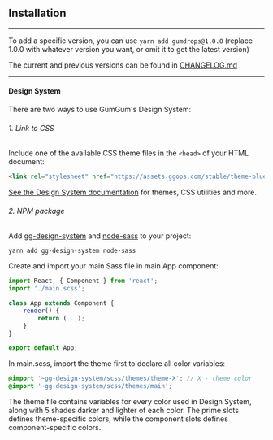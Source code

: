 ## Installation

---

To add a specific version, you can use `yarn add gumdrops@1.0.0` (replace 1.0.0 with whatever version you want, or omit it to get the latest version)

The current and previous versions can be found in [CHANGELOG.md](https://github.com/gumgum/gumdrops/blob/master/CHANGELOG.md)

---

#### Design System

There are two ways to use GumGum's Design System:

###### 1. Link to CSS

Include one of the available CSS theme files in the `<head>` of your HTML document:

```html
<link rel="stylesheet" href="https://assets.ggops.com/stable/theme-blue.css">
```

[See the Design System documentation](https://ds.gumgum.com/stable/md/docs/index.html) for themes, CSS utilities and more.

###### 2. NPM package

Add [gg-design-system](https://www.npmjs.com/package/gg-design-system) and [node-sass](https://www.npmjs.com/package/node-sass) to your project:

```
yarn add gg-design-system node-sass
```

Create and import your main Sass file in main App component:

```jsx
import React, { Component } from 'react';
import './main.scss';

class App extends Component {
    render() {
        return (...);
    }
}

export default App;
```

In main.scss, import the theme first to declare all color variables:

```scss
@import '~gg-design-system/scss/themes/theme-X'; // X - theme color
@import '~gg-design-system/scss/themes/main';
```

The theme file contains variables for every color used in Design System, along with 5 shades darker and lighter of each color.
The prime slots defines theme-specific colors, while the component slots defines component-specific colors.
